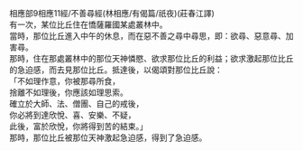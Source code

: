 相應部9相應11經/不善尋經(林相應/有偈篇/祇夜)(莊春江譯)  
有一次，某位比丘住在憍薩羅國某處叢林中。  
當時，那位比丘進入中午的休息，而在惡不善之尋中尋思，即：欲尋、惡意尋、加害尋。  
那時，住在那處叢林中的那位天神憐愍、欲求那位比丘的利益；欲求激起那位比丘的急迫感，而去見那位比丘。抵達後，以偈頌對那位比丘說：  
「不如理作意，你被那尋所食，  
捨離不如理後，你應該如理思索。  
確立於大師、法、僧團、自己的戒後，  
你必將到達欣悅、喜、安樂、不疑，  
此後，富於欣悅，你將得到苦的結束。」  
那時，那位比丘被那位天神激起急迫感，得到了急迫感。  
  
  
